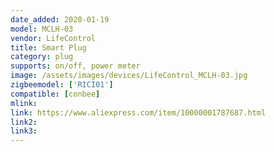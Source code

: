 ```yaml
---
date_added: 2020-01-19
model: MCLH-03 
vendor: LifeControl
title: Smart Plug
category: plug
supports: on/off, power meter
image: /assets/images/devices/LifeControl_MCLH-03.jpg
zigbeemodel: ['RICI01']
compatible: [conbee]
mlink: 
link: https://www.aliexpress.com/item/10000001787687.html
link2: 
link3: 
---
```


